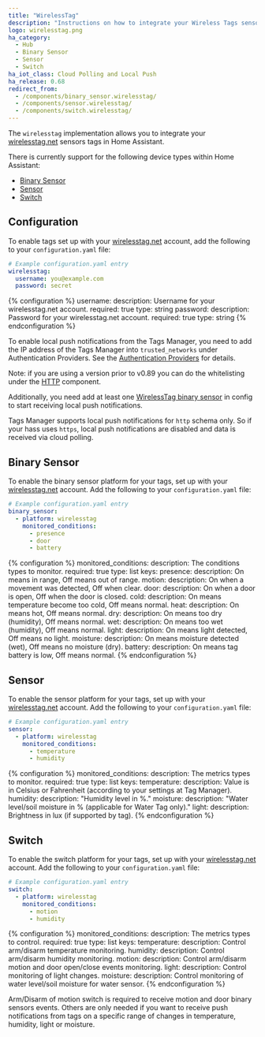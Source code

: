 ```yaml
---
title: "WirelessTag"
description: "Instructions on how to integrate your Wireless Tags sensors within Home Assistant."
logo: wirelesstag.png
ha_category:
  - Hub
  - Binary Sensor
  - Sensor
  - Switch
ha_iot_class: Cloud Polling and Local Push
ha_release: 0.68
redirect_from:
  - /components/binary_sensor.wirelesstag/
  - /components/sensor.wirelesstag/
  - /components/switch.wirelesstag/
---
```


The `wirelesstag` implementation allows you to integrate your [wirelesstag.net](http://wirelesstag.net) sensors tags in Home Assistant.

There is currently support for the following device types within Home Assistant:

- [Binary Sensor](#binary-sensor)
- [Sensor](#sensor)
- [Switch](#switch)

## Configuration

To enable tags set up with your [wirelesstag.net](http://wirelesstag.net) account, add the following to your `configuration.yaml` file:

```yaml
# Example configuration.yaml entry
wirelesstag:
  username: you@example.com
  password: secret
```

{% configuration %}
username:
  description: Username for your wirelesstag.net account.
  required: true
  type: string
password:
  description: Password for your wirelesstag.net account.
  required: true
  type: string
{% endconfiguration %}

<div class='note'>

  To enable local push notifications from the Tags Manager, you need to add the IP address of the Tags Manager into `trusted_networks` under Authentication Providers. See the [Authentication Providers](https://www.home-assistant.io/docs/authentication/providers/#trusted-networks) for details.
  
  Note: if you are using a version prior to v0.89 you can do the whitelisting under the [HTTP](/components/http) component.
  
  Additionally, you need add at least one [WirelessTag binary sensor](#binary-sensor) in config to start receiving local push notifications.

</div>

<div class='note warning'>

  Tags Manager supports local push notifications for `http` schema only. So if your hass uses `https`, local push notifications are disabled and data is received via cloud polling.

</div>

## Binary Sensor

To enable the binary sensor platform for your tags, set up with your [wirelesstag.net](http://wirelesstag.net) account. Add the following to your `configuration.yaml` file:

```yaml
# Example configuration.yaml entry
binary_sensor:
  - platform: wirelesstag
    monitored_conditions:
      - presence
      - door
      - battery
```

{% configuration %}
monitored_conditions:
  description: The conditions types to monitor.
  required: true
  type: list
  keys:
    presence:
      description: On means in range, Off means out of range.
    motion:
      description: On when a movement was detected, Off when clear.
    door:
      description: On when a door is open, Off when the door is closed.
    cold:
      description: On means temperature become too cold, Off means normal.
    heat:
      description: On means hot, Off means normal.
    dry:
      description: On means too dry (humidity), Off means normal.
    wet:
      description: On means too wet (humidity), Off means normal.
    light:
      description: On means light detected, Off means no light.
    moisture:
      description: On means moisture detected (wet), Off means no moisture (dry).
    battery:
      description: On means tag battery is low, Off means normal.
{% endconfiguration %}

## Sensor

To enable the sensor platform for your tags, set up with your [wirelesstag.net](http://wirelesstag.net) account. Add the following to your `configuration.yaml` file:

```yaml
# Example configuration.yaml entry
sensor:
  - platform: wirelesstag
    monitored_conditions:
      - temperature
      - humidity
```

{% configuration %}
monitored_conditions:
  description: The metrics types to monitor.
  required: true
  type: list
  keys:
    temperature:
      description: Value is in Celsius or Fahrenheit (according to your settings at Tag Manager).
    humidity:
      description: "Humidity level in %."
    moisture:
      description: "Water level/soil moisture in % (applicable for Water Tag only)."
    light:
      description: Brightness in lux (if supported by tag).
{% endconfiguration %}

## Switch

To enable the switch platform for your tags, set up with your [wirelesstag.net](http://wirelesstag.net) account. Add the following to your `configuration.yaml` file:

```yaml
# Example configuration.yaml entry
switch:
  - platform: wirelesstag
    monitored_conditions:
      - motion
      - humidity
```

{% configuration %}
monitored_conditions:
  description: The metrics types to control.
  required: true
  type: list
  keys:
    temperature:
      description: Control arm/disarm temperature monitoring.
    humidity:
      description: Control arm/disarm humidity monitoring.
    motion:
      description: Control arm/disarm motion and door open/close events monitoring.
    light:
      description: Control monitoring of light changes.
    moisture:
      description: Control monitoring of water level/soil moisture for water sensor.
{% endconfiguration %}

Arm/Disarm of motion switch is required to receive motion and door binary sensors events.
Others are only needed if you want to receive push notifications from tags on a specific range of changes in temperature, humidity, light or moisture.
